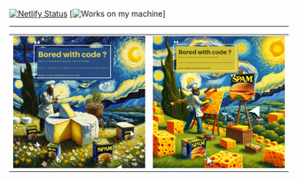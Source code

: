 [![Netlify Status](https://api.netlify.com/api/v1/badges/3c1c7931-1efc-42a6-a56b-65a39251d3e4/deploy-status)](https://app.netlify.com/sites/la-restaverne/deploys)
[![Works on my machine](https://forthebadge.com/images/badges/works-on-my-machine.svg)]

---

<table>
  <tr>
    <td><a href="https://la-restaverne.netlify.app/"></a><img src="assets/img/Bored-Van-Gogh.gif" alt="SPAM Dall-e Art Surrealist"></td>
    <td><a href="https://la-restaverne.netlify.app/"><img src="assets/img/Bored-Van-Gogh-2.gif" alt="SPAM Dall-e Art Impressionist"></td>
</table>